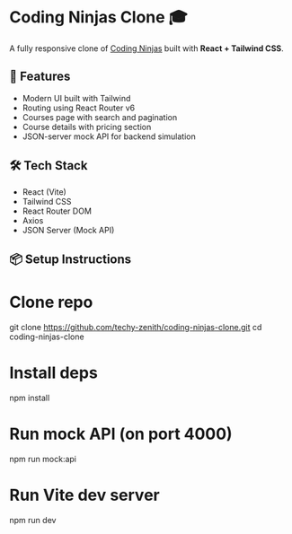 # Coding Ninjas Clone 🎓

A fully responsive clone of [Coding Ninjas](https://www.codingninjas.com) built with **React + Tailwind CSS**.

## 🚀 Features
- Modern UI built with Tailwind
- Routing using React Router v6
- Courses page with search and pagination
- Course details with pricing section
- JSON-server mock API for backend simulation

## 🛠️ Tech Stack
- React (Vite)
- Tailwind CSS
- React Router DOM
- Axios
- JSON Server (Mock API)

## 📦 Setup Instructions
# Clone repo
git clone https://github.com/techy-zenith/coding-ninjas-clone.git
cd coding-ninjas-clone

# Install deps
npm install

# Run mock API (on port 4000)
npm run mock:api

# Run Vite dev server
npm run dev

